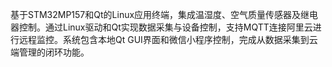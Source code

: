 基于STM32MP157和Qt的Linux应用终端，集成温湿度、空气质量传感器及继电器控制。通过Linux驱动和Qt实现数据采集与设备控制，支持MQTT连接阿里云进行远程监控。系统包含本地Qt GUI界面和微信小程序控制，完成从数据采集到云端管理的闭环功能。
